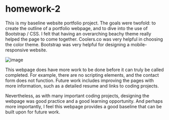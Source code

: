 # homework-2
This is my baseline website portfolio project. The goals were twofold: to create the outline of a portfolio webpage, and to dive into the use of Bootstrap / CSS. I felt that having an overarching beachy theme really helped the page to come together. Coolers.co was very helpful in choosing the color theme. Bootstrap was very helpful for designing a mobile-responsive website.

![image](https://user-images.githubusercontent.com/64618290/88245285-89848b80-cc4b-11ea-9553-3b7d6de7abde.png)

This webpage does have more work to be done before it can truly be called completed. For example, there are no scripting elements, and the contact form does not function. Future work includes improving the pages with more information, such as a detailed resume and links to coding projects. 

Nevertheless, as with many important coding projects, designing the webpage was good practice and a good learning opportunity. And perhaps more importantly, I feel this webpage provides a good baseline that can be built upon for future work.